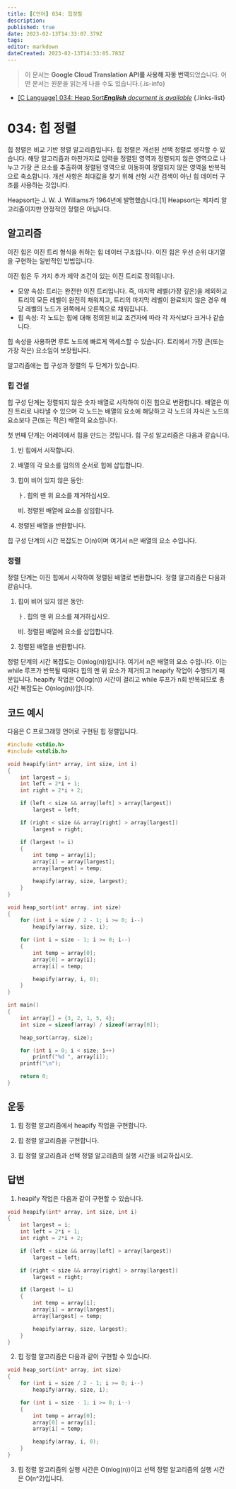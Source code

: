 ```yaml
---
title: [C언어] 034: 힙정렬
description: 
published: true
date: 2023-02-13T14:33:07.379Z
tags: 
editor: markdown
dateCreated: 2023-02-13T14:33:05.783Z
---
```


> 이 문서는 **Google Cloud Translation API를 사용해 자동 번역**되었습니다.
어떤 문서는 원문을 읽는게 나을 수도 있습니다.{.is-info}



- [[C Language] 034: Heap Sort***English** document is available*](/en/Knowledge-base/Algorithm/c-language-034-heap-sort)
{.links-list}


# 034: 힙 정렬

힙 정렬은 비교 기반 정렬 알고리즘입니다. 힙 정렬은 개선된 선택 정렬로 생각할 수 있습니다. 해당 알고리즘과 마찬가지로 입력을 정렬된 영역과 정렬되지 않은 영역으로 나누고 가장 큰 요소를 추출하여 정렬된 영역으로 이동하여 정렬되지 않은 영역을 반복적으로 축소합니다. 개선 사항은 최대값을 찾기 위해 선형 시간 검색이 아닌 힙 데이터 구조를 사용하는 것입니다.

Heapsort는 J. W. J. Williams가 1964년에 발명했습니다.[1] Heapsort는 제자리 알고리즘이지만 안정적인 정렬은 아닙니다.

## 알고리즘

이진 힙은 이진 트리 형식을 취하는 힙 데이터 구조입니다. 이진 힙은 우선 순위 대기열을 구현하는 일반적인 방법입니다.

이진 힙은 두 가지 추가 제약 조건이 있는 이진 트리로 정의됩니다.

* 모양 속성: 트리는 완전한 이진 트리입니다. 즉, 마지막 레벨(가장 깊은)을 제외하고 트리의 모든 레벨이 완전히 채워지고, 트리의 마지막 레벨이 완료되지 않은 경우 해당 레벨의 노드가 왼쪽에서 오른쪽으로 채워집니다.
* 힙 속성: 각 노드는 힙에 대해 정의된 비교 조건자에 따라 각 자식보다 크거나 같습니다.

힙 속성을 사용하면 루트 노드에 빠르게 액세스할 수 있습니다. 트리에서 가장 큰(또는 가장 작은) 요소임이 보장됩니다.

알고리즘에는 힙 구성과 정렬의 두 단계가 있습니다.

### 힙 건설

힙 구성 단계는 정렬되지 않은 숫자 배열로 시작하여 이진 힙으로 변환합니다. 배열은 이진 트리로 나타낼 수 있으며 각 노드는 배열의 요소에 해당하고 각 노드의 자식은 노드의 요소보다 큰(또는 작은) 배열의 요소입니다.

첫 번째 단계는 어레이에서 힙을 만드는 것입니다. 힙 구성 알고리즘은 다음과 같습니다.

1. 빈 힙에서 시작합니다.

2. 배열의 각 요소를 임의의 순서로 힙에 삽입합니다.

3. 힙이 비어 있지 않은 동안:

    ㅏ. 힙의 맨 위 요소를 제거하십시오.

    비. 정렬된 배열에 요소를 삽입합니다.

4. 정렬된 배열을 반환합니다.

힙 구성 단계의 시간 복잡도는 O(n)이며 여기서 n은 배열의 요소 수입니다.

### 정렬

정렬 단계는 이진 힙에서 시작하여 정렬된 배열로 변환합니다. 정렬 알고리즘은 다음과 같습니다.

1. 힙이 비어 있지 않은 동안:

    ㅏ. 힙의 맨 위 요소를 제거하십시오.

    비. 정렬된 배열에 요소를 삽입합니다.

2. 정렬된 배열을 반환합니다.

정렬 단계의 시간 복잡도는 O(nlog(n))입니다. 여기서 n은 배열의 요소 수입니다. 이는 while 루프가 반복될 때마다 힙의 맨 위 요소가 제거되고 heapify 작업이 수행되기 때문입니다. heapify 작업은 O(log(n)) 시간이 걸리고 while 루프가 n회 반복되므로 총 시간 복잡도는 O(nlog(n))입니다.

## 코드 예시

다음은 C 프로그래밍 언어로 구현된 힙 정렬입니다.

```c
#include <stdio.h>
#include <stdlib.h>

void heapify(int* array, int size, int i)
{
    int largest = i;
    int left = 2*i + 1;
    int right = 2*i + 2;

    if (left < size && array[left] > array[largest])
        largest = left;

    if (right < size && array[right] > array[largest])
        largest = right;

    if (largest != i)
    {
        int temp = array[i];
        array[i] = array[largest];
        array[largest] = temp;

        heapify(array, size, largest);
    }
}

void heap_sort(int* array, int size)
{
    for (int i = size / 2 - 1; i >= 0; i--)
        heapify(array, size, i);

    for (int i = size - 1; i >= 0; i--)
    {
        int temp = array[0];
        array[0] = array[i];
        array[i] = temp;

        heapify(array, i, 0);
    }
}

int main()
{
    int array[] = {3, 2, 1, 5, 4};
    int size = sizeof(array) / sizeof(array[0]);

    heap_sort(array, size);

    for (int i = 0; i < size; i++)
        printf("%d ", array[i]);
    printf("\n");

    return 0;
}
```

## 운동

1. 힙 정렬 알고리즘에서 heapify 작업을 구현합니다.

2. 힙 정렬 알고리즘을 구현합니다.

3. 힙 정렬 알고리즘과 선택 정렬 알고리즘의 실행 시간을 비교하십시오.

## 답변

1. heapify 작업은 다음과 같이 구현할 수 있습니다.

```c
void heapify(int* array, int size, int i)
{
    int largest = i;
    int left = 2*i + 1;
    int right = 2*i + 2;

    if (left < size && array[left] > array[largest])
        largest = left;

    if (right < size && array[right] > array[largest])
        largest = right;

    if (largest != i)
    {
        int temp = array[i];
        array[i] = array[largest];
        array[largest] = temp;

        heapify(array, size, largest);
    }
}
```

2. 힙 정렬 알고리즘은 다음과 같이 구현할 수 있습니다.

```c
void heap_sort(int* array, int size)
{
    for (int i = size / 2 - 1; i >= 0; i--)
        heapify(array, size, i);

    for (int i = size - 1; i >= 0; i--)
    {
        int temp = array[0];
        array[0] = array[i];
        array[i] = temp;

        heapify(array, i, 0);
    }
}
```

3. 힙 정렬 알고리즘의 실행 시간은 O(nlog(n))이고 선택 정렬 알고리즘의 실행 시간은 O(n^2)입니다.